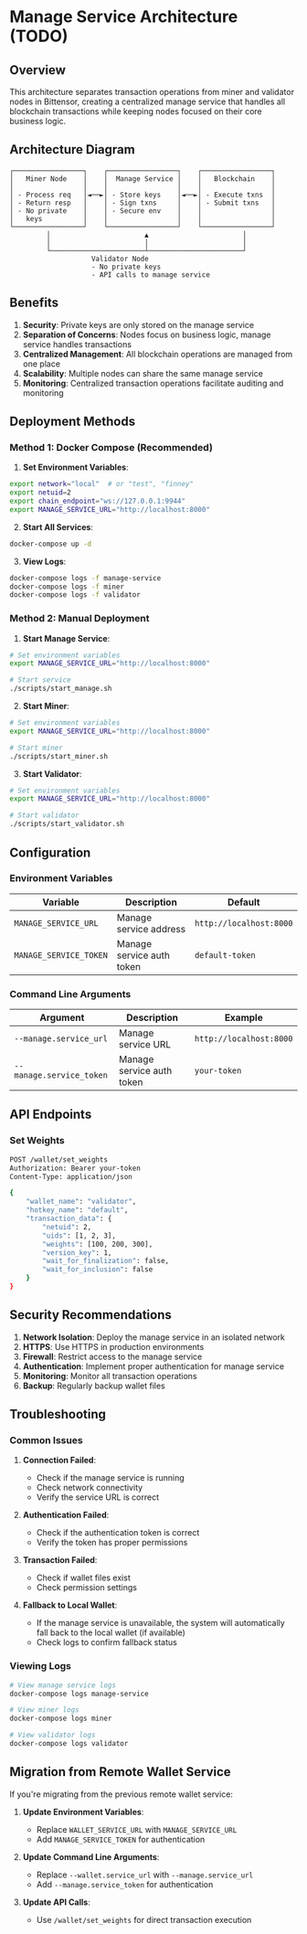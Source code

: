 # Manage Service Architecture (TODO)

## Overview

This architecture separates transaction operations from miner and validator nodes in Bittensor, creating a centralized manage service that handles all blockchain transactions while keeping nodes focused on their core business logic.

## Architecture Diagram

```
┌─────────────────┐    ┌─────────────────┐    ┌─────────────────┐
│   Miner Node    │    │  Manage Service │    │   Blockchain    │
│                 │    │                 │    │                 │
│ - Process req   │◄──►│ - Store keys    │◄──►│ - Execute txns  │
│ - Return resp   │    │ - Sign txns     │    │ - Submit txns   │
│ - No private    │    │ - Secure env    │    │                 │
│   keys          │    │                 │    │                 │
└─────────────────┘    └─────────────────┘    └─────────────────┘
         │                       ▲                       │
         │                       │                       │
         └───────────────────────┴───────────────────────┘
                    Validator Node
                    - No private keys
                    - API calls to manage service
```

## Benefits

1. **Security**: Private keys are only stored on the manage service
2. **Separation of Concerns**: Nodes focus on business logic, manage service handles transactions
3. **Centralized Management**: All blockchain operations are managed from one place
4. **Scalability**: Multiple nodes can share the same manage service
5. **Monitoring**: Centralized transaction operations facilitate auditing and monitoring

## Deployment Methods

### Method 1: Docker Compose (Recommended)

1. **Set Environment Variables**:
```bash
export network="local"  # or "test", "finney"
export netuid=2
export chain_endpoint="ws://127.0.0.1:9944"
export MANAGE_SERVICE_URL="http://localhost:8000"
```

2. **Start All Services**:
```bash
docker-compose up -d
```

3. **View Logs**:
```bash
docker-compose logs -f manage-service
docker-compose logs -f miner
docker-compose logs -f validator
```

### Method 2: Manual Deployment

1. **Start Manage Service**:
```bash
# Set environment variables
export MANAGE_SERVICE_URL="http://localhost:8000"

# Start service
./scripts/start_manage.sh
```

2. **Start Miner**:
```bash
# Set environment variables
export MANAGE_SERVICE_URL="http://localhost:8000"

# Start miner
./scripts/start_miner.sh
```

3. **Start Validator**:
```bash
# Set environment variables
export MANAGE_SERVICE_URL="http://localhost:8000"

# Start validator
./scripts/start_validator.sh
```

## Configuration

### Environment Variables

| Variable | Description | Default |
|----------|-------------|---------|
| `MANAGE_SERVICE_URL` | Manage service address | `http://localhost:8000` |
| `MANAGE_SERVICE_TOKEN` | Manage service auth token | `default-token` |

### Command Line Arguments

| Argument | Description | Example |
|----------|-------------|---------|
| `--manage.service_url` | Manage service URL | `http://localhost:8000` |
| `--manage.service_token` | Manage service auth token | `your-token` |

## API Endpoints

### Set Weights
```bash
POST /wallet/set_weights
Authorization: Bearer your-token
Content-Type: application/json

{
    "wallet_name": "validator",
    "hotkey_name": "default",
    "transaction_data": {
        "netuid": 2,
        "uids": [1, 2, 3],
        "weights": [100, 200, 300],
        "version_key": 1,
        "wait_for_finalization": false,
        "wait_for_inclusion": false
    }
}
```

## Security Recommendations

1. **Network Isolation**: Deploy the manage service in an isolated network
2. **HTTPS**: Use HTTPS in production environments
3. **Firewall**: Restrict access to the manage service
4. **Authentication**: Implement proper authentication for manage service
5. **Monitoring**: Monitor all transaction operations
6. **Backup**: Regularly backup wallet files

## Troubleshooting

### Common Issues

1. **Connection Failed**:
   - Check if the manage service is running
   - Check network connectivity
   - Verify the service URL is correct

2. **Authentication Failed**:
   - Check if the authentication token is correct
   - Verify the token has proper permissions

3. **Transaction Failed**:
   - Check if wallet files exist
   - Check permission settings

4. **Fallback to Local Wallet**:
   - If the manage service is unavailable, the system will automatically fall back to the local wallet (if available)
   - Check logs to confirm fallback status

### Viewing Logs

```bash
# View manage service logs
docker-compose logs manage-service

# View miner logs
docker-compose logs miner

# View validator logs
docker-compose logs validator
```

## Migration from Remote Wallet Service

If you're migrating from the previous remote wallet service:

1. **Update Environment Variables**:
   - Replace `WALLET_SERVICE_URL` with `MANAGE_SERVICE_URL`
   - Add `MANAGE_SERVICE_TOKEN` for authentication

2. **Update Command Line Arguments**:
   - Replace `--wallet.service_url` with `--manage.service_url`
   - Add `--manage.service_token` for authentication

3. **Update API Calls**:
   - Use `/wallet/set_weights` for direct transaction execution
